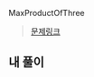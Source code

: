 MaxProductOfThree

> [문제링크](https://app.codility.com/programmers/lessons/6-sorting/max_product_of_three/)


## 내 풀이
```



```